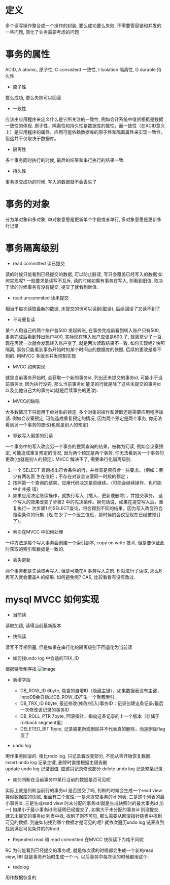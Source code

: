 # 定义
多个读写操作整合成一个操作的封装, 要么成功要么失败, 不需要管容错和并发的一些问题, 简化了业务需要考虑的问题

# 事务的属性

ACID, A atomic, 原子性, C consistent 一致性, I Isolation 隔离性, D durable 持久性

* 原子性

要么成功, 要么失败可以回滚

* 一致性
    
应该由应用程序来定义什么是它所关注的一致性, 例如会计系统中借贷相抵是数据一致性的体现. 
原子性，隔离性和持久性是数据库的属性，而一致性（在ACID意义上）是应用程序的属性。应用可能依赖数据库的原子性和隔离属性来实现一致性，但这并不仅取决于数据库。

* 隔离性

多个事务同时执行的时候, 最后的结果和串行执行的结果一致.

* 持久性 

事务提交成功的时候, 写入的数据就不会丢失了

# 事务的对象
分为单对象和多对象, 单对象意思是更新单个字段或者单行, 多对象意思是更新多行记录

# 事务隔离级别

* read committed 读已提交

读的时候只能看到已经提交的数据, 可以防止脏读, 写只会覆盖已经写入的数据
如何实现呢? 一般要求是读写不互斥, 读的时候如果有事务在写入, 则看到旧值, 取决于读的时候事务有没有提交, 提交了就看到新值. 

* read uncommited 读未提交

相当于每次读取最新的数据, 未提交的也可以读到(脏读), 后续回滚了又读不到了

* 不可重复读

某个人用自己的两个账户各500 发起转账, 在事务完成前看到转入账户只有500, 事务完成后看到转出账户400, 实际现在转入账户应该是600 了, 就感觉少了一百. 现在再读一次就会发现转入账户变了, 就是两次读取结果不一致.
如何实现呢? 快照隔离, 事务只能看到事务开始时的某个时间点的数据库的快照, 后续的更改是看不到的. 
用MVCC 多版本并发控制实现

* MVCC 如何实现

就是当前事务开始时, 会获取一个新的事务id, 列出还未提交的事务id, 可能小于当前事务id, 因为执行没完, 
那么当前事务id 能见的行就是除了这些未提交的事务id 以及比他自己大的事务id(就是后续事务的更改). 

* MVCC的缺陷

大多数情况下只能用于单对象的锁定, 多个对象的操作和读取还是需要应用程序加锁. 例如会议室预定, 可能造成重复预定的情况, 因为两个预定是两个事务, 你无法看到另一个事务的更改(也就是别人的预定).

* 导致写入偏差的幻读

一个事务中的写入改变另一个事务的搜索查询的结果，被称为幻读, 例如会议室预定, 可能造成重复预定的情况, 因为两个预定是两个事务, 你无法看到另一个事务的更改(也就是别人的预定).
MVCC 解决不了, 需要串行化隔离级别. 

1. 一个 SELECT 查询找出符合条件的行，并检查是否符合一些要求。（例如：至少有两名医
生在值班；不存在对该会议室同一时段的预定；
2. 按照第一个查询的结果，应用代码决定是否继续。（可能会继续操作，也可能中止并报
错）
3. 如果应用决定继续操作，就执行写入（插入、更新或删除），并提交事务。
这个写入的效果改变了步骤2 中的先决条件。换句话说，如果在提交写入后，重复执行一
次步骤1 的SELECT查询，将会得到不同的结果。因为写入改变符合搜索条件的行集（现
在少了一个医生值班，那时候的会议室现在已经被预订了）。

* 索引在MVCC 中如何处理

一种方法是每个写入事务会创建一个索引副本, copy on write 技术, 但是要保证此时获取的索引和数据是一致的.

* 丢失更新

两个事务都是先读取再写入, 但是可能在A 事务写入之前, B 就进行了读取, 那么B 再写入就会覆盖A 的结果.
如何避免呢? CAS, 比较看看有没有改过.

# mysql MVCC 如何实现

* 当前读

读取加锁, 读得当前最新版本

* 快照读

读写不互相阻塞, 但是如果在串行化的隔离级别下回退化为当前读

* 如何找undo log 中合适的TRX_ID

根据链表倒序找
![image](https://user-images.githubusercontent.com/20329409/211465534-c2a5bd9f-dff3-49f5-9c4a-be0e8358fa12.png)


* 新增字段

  * DB_ROW_ID 6byte, 隐含的自增ID（隐藏主键），如果数据表没有主键，InnoDB会自动以DB_ROW_ID产生一个聚簇索引.
  * DB_TRX_ID 6byte, 最近修改(修改/插入)事务ID：记录创建这条记录/最后一次修改该记录的事务ID
  * DB_ROLL_PTR 7byte, 回滚指针，指向这条记录的上一个版本（存储于rollback segment里）.
  * DELETED_BIT 1byte, 记录被更新或删除并不代表真的删除，而是删除flag变了

* undo log 

用作事务回滚的. 相比redo log, 只记录着改变部分, 不能从零开始恢复数据.  
insert undo log 记录主键, 删除时直接根据主键去删
</br>
update undo log 记录旧值, 应该只记录修改部分
delete undo log 记录整条记录. 

* 如何判断在当前事务中某行当前的数据是否可见呢

实际上就是判断当前行的事务id 是否提交了吗, 判断的时候会生成一个read view 类似数据库的快照, 里面有三个属性: 一是未提交事务的id 列表, 二是这个列表的最小事务id, 三是生成read view 时未分配的事务id(就是生成快照时的最大事务id 加一) 如果小于最小事务id 则证明已经提交了, 如果大于未分配的事务id 则没提交, 就去未提交的事务id 列表中找, 找到了则不可见, 那么需要从回滚指针链表中找到可见的数据. 到底如何找到哪个数据才是可见的呢?
就依次遍历undo log 链表直到找到满足可见条件的的trxId  


* Repeated read 和 read committed 在MVCC 快照读下为啥不同呢

RC 为何能看到已经提交的事务呢, 就是每次读的时候都会生成一个新的read view, RR 就是事务开始时生成一个 rv, 以后事务中每次读的时候都用这个. 

* redolog

用作数据恢复的
